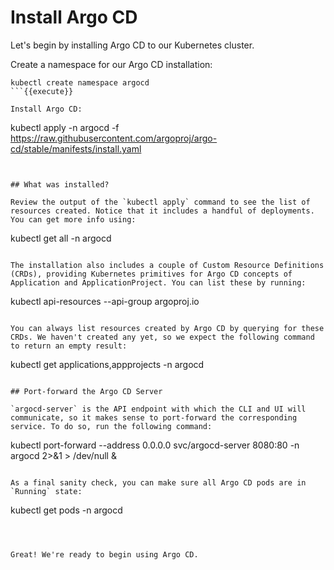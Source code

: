 # Install Argo CD

Let's begin by installing Argo CD to our Kubernetes cluster.

Create a namespace for our Argo CD installation:
```
kubectl create namespace argocd
```{{execute}}

Install Argo CD:
```
kubectl apply -n argocd -f https://raw.githubusercontent.com/argoproj/argo-cd/stable/manifests/install.yaml
```{{execute}}


## What was installed?

Review the output of the `kubectl apply` command to see the list of resources created. Notice that it includes a handful of deployments. You can get more info using:
```
kubectl get all -n argocd
```{{execute}}

The installation also includes a couple of Custom Resource Definitions (CRDs), providing Kubernetes primitives for Argo CD concepts of Application and ApplicationProject. You can list these by running:
```
kubectl api-resources --api-group argoproj.io 
```{{execute}}

You can always list resources created by Argo CD by querying for these CRDs. We haven't created any yet, so we expect the following command to return an empty result:
```
kubectl get applications,appprojects -n argocd
```{{execute}}

## Port-forward the Argo CD Server

`argocd-server` is the API endpoint with which the CLI and UI will communicate, so it makes sense to port-forward the corresponding service. To do so, run the following command:
```
kubectl port-forward --address 0.0.0.0 svc/argocd-server 8080:80 -n argocd 2>&1 > /dev/null &
```{{execute}}s

As a final sanity check, you can make sure all Argo CD pods are in `Running` state:
```
kubectl get pods -n argocd
```{{execute}}



Great! We're ready to begin using Argo CD.
